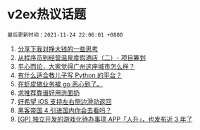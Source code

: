 # v2ex热议话题

`最后更新时间：2021-11-24 22:06:01 +0800`

1. [分享下我对挣大钱的一些思考](https://www.v2ex.com/t/817584)
1. [从程序员到经营温泉度假酒店（二）- 项目筹划](https://www.v2ex.com/t/817581)
1. [平心而论，大家觉得广州这座城市怎么样？](https://www.v2ex.com/t/817537)
1. [有什么适合教儿子写 Python 的平台？](https://www.v2ex.com/t/817546)
1. [在虾皮做业务被 go 恶心到了。](https://www.v2ex.com/t/817707)
1. [求推荐靠谱好用洗面奶](https://www.v2ex.com/t/817545)
1. [好希望 iOS 支持左右侧边滑动返回](https://www.v2ex.com/t/817651)
1. [黑客帝国 4 引进国内你会去看吗？](https://www.v2ex.com/t/817561)
1. [[GP] 独立开发的游戏化待办事项 APP「人升」，也发布近 3 年了](https://www.v2ex.com/t/817518)

